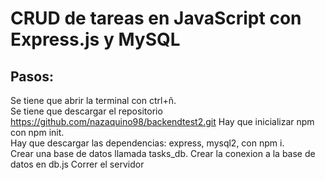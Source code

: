 # CRUD de tareas en JavaScript con Express.js y MySQL
## Pasos:
Se tiene que abrir la terminal con ctrl+ñ.  
Se tiene que descargar el repositorio https://github.com/nazaquino98/backendtest2.git 
Hay que inicializar npm con npm init.  
Hay que descargar las dependencias: express, mysql2, con npm i.  
Crear una base de datos llamada tasks_db.
Crear la conexion a la base de datos en db.js
Correr el servidor